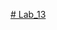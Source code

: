 [# Lab_13](https://docs.google.com/document/d/1hWyswQXqAo9KQTIocjKYrLBOInSu0XiBYBHE707yQmM/edit?usp=sharing)
